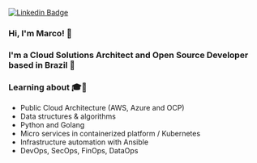 
<p>
  <a href="https://www.linkedin.com/in/mtuliorbraga" rel="nofollow">
    <img src="https://img.shields.io/badge/linkedin-%230077B5.svg?&style=plastic&logo=linkedin&logoColor=white" alt="Linkedin Badge" style="max-width:100%;">
  </a>

</p>

### Hi, I'm Marco! 👋

### I'm a Cloud Solutions Architect and Open Source Developer based in Brazil :robot:

### Learning about :mortar_board::rocket:
- Public Cloud Architecture (AWS, Azure and OCP)
- Data structures & algorithms
- Python and Golang
- Micro services in containerized platform / Kubernetes
- Infrastructure automation with Ansible
- DevOps, SecOps, FinOps, DataOps

<!--
**mtulio/mtulio** is a ✨ _special_ ✨ repository because its `README.md` (this file) appears on your GitHub profile.

Here are some ideas to get you started:

- 🔭 I’m currently working on ...
- 🌱 I’m currently learning ...
- 👯 I’m looking to collaborate on ...
- 🤔 I’m looking for help with ...
- 💬 Ask me about ...
- 📫 How to reach me: ...
- 😄 Pronouns: ...
- ⚡ Fun fact: ...
-->
